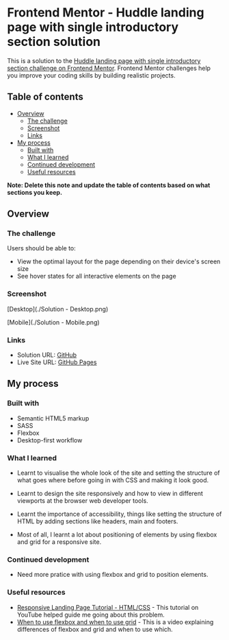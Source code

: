 # Frontend Mentor - Huddle landing page with single introductory section solution

This is a solution to the [Huddle landing page with single introductory section challenge on Frontend Mentor](https://www.frontendmentor.io/challenges/huddle-landing-page-with-a-single-introductory-section-B_2Wvxgi0). Frontend Mentor challenges help you improve your coding skills by building realistic projects. 

## Table of contents

- [Overview](#overview)
  - [The challenge](#the-challenge)
  - [Screenshot](#screenshot)
  - [Links](#links)
- [My process](#my-process)
  - [Built with](#built-with)
  - [What I learned](#what-i-learned)
  - [Continued development](#continued-development)
  - [Useful resources](#useful-resources)

**Note: Delete this note and update the table of contents based on what sections you keep.**

## Overview

### The challenge

Users should be able to:

- View the optimal layout for the page depending on their device's screen size
- See hover states for all interactive elements on the page

### Screenshot

[Desktop](./Solution - Desktop.png)

[Mobile](./Solution - Mobile.png)

### Links

- Solution URL: [GitHub](https://github.com/Kwill3/landing-page-w-intro)
- Live Site URL: [GitHub Pages](https://kwill3.github.io/landing-page-w-intro/)

## My process

### Built with

- Semantic HTML5 markup
- SASS
- Flexbox
- Desktop-first workflow

### What I learned

- Learnt to visualise the whole look of the site and setting the structure of what goes where before going in with CSS and making it look good.

- Learnt to design the site responsively and how to view in different viewports at the browser web developer tools.

- Learnt the importance of accessibility, things like setting the structure of HTML by adding sections like headers, main and footers.

- Most of all, I learnt a lot about positioning of elements by using flexbox and grid for a responsive site.

### Continued development

- Need more pratice with using flexbox and grid to position elements.

### Useful resources

- [Responsive Landing Page Tutorial - HTML/CSS](https://www.youtube.com/watch?v=K8BigvW7sZU) - This tutorial on YouTube helped guide me going about this problem.
- [When to use flexbox and when to use grid](https://www.youtube.com/watch?v=CCgAK-5U1zw) - This is a video explaining differences of flexbox and grid and when to use which.
